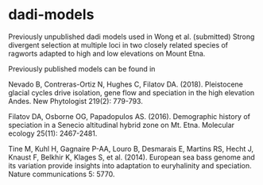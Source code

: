 # dadi-models
Previously unpublished dadi models used in Wong et al. (submitted) Strong divergent selection at multiple loci in two closely related species of ragworts adapted to high and low elevations on Mount Etna. 


Previously published models can be found in

Nevado B, Contreras-Ortiz N, Hughes C, Filatov DA. (2018). Pleistocene glacial cycles drive isolation, gene flow and speciation in the high elevation Andes. New Phytologist 219(2): 779-793.

Filatov DA, Osborne OG, Papadopulos AS. (2016). Demographic history of speciation in a Senecio altitudinal hybrid zone on Mt. Etna. Molecular ecology 25(11): 2467-2481.

Tine M, Kuhl H, Gagnaire P-AA, Louro B, Desmarais E, Martins RS, Hecht J, Knaust F, Belkhir K, Klages S, et al. (2014). European sea bass genome and its variation provide insights into adaptation to euryhalinity and speciation. Nature communications 5: 5770.
